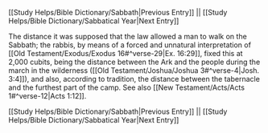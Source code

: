 [[Study Helps/Bible Dictionary/Sabbath|Previous Entry]]  ||  [[Study Helps/Bible Dictionary/Sabbatical Year|Next Entry]]

 The distance it was supposed that the law allowed a man to walk on the Sabbath; the rabbis, by means of a forced and unnatural interpretation of [[Old Testament/Exodus/Exodus 16#^verse-29|Ex. 16:29]], fixed this at 2,000 cubits, being the distance between the Ark and the people during the march in the wilderness ([[Old Testament/Joshua/Joshua 3#^verse-4|Josh. 3:4]]), and also, according to tradition, the distance between the tabernacle and the furthest part of the camp. See also [[New Testament/Acts/Acts 1#^verse-12|Acts 1:12]].

[[Study Helps/Bible Dictionary/Sabbath|Previous Entry]]  ||  [[Study Helps/Bible Dictionary/Sabbatical Year|Next Entry]]